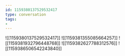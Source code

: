 ```yaml
---
id: 1159380137529532417
type: conversation
tags:
- 
---
```

![[1159380137529532417]]
![[1159381355085664257]]
![[1159381932796448768]]
![[1159382627788312576]]
![[1159386506542243840]]

